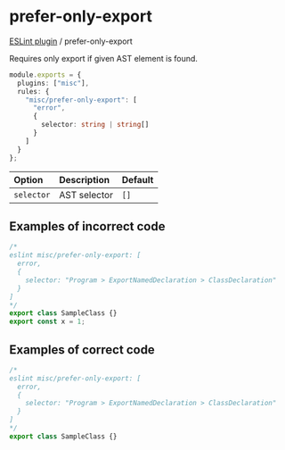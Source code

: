 # prefer-only-export

[ESLint plugin](https://iliubinskii.github.io/eslint-plugin-misc/) / prefer-only-export

Requires only export if given AST element is found.

```ts
module.exports = {
  plugins: ["misc"],
  rules: {
    "misc/prefer-only-export": [
      "error",
      {
        selector: string | string[]
      }
    ]
  }
};
```

| Option | Description | Default |
| :----- | :----- | :----- |
| `selector` | AST selector | `[]` |

## Examples of incorrect code

```ts
/*
eslint misc/prefer-only-export: [
  error,
  {
    selector: "Program > ExportNamedDeclaration > ClassDeclaration"
  }
]
*/
export class SampleClass {}
export const x = 1;
```

## Examples of correct code

```ts
/*
eslint misc/prefer-only-export: [
  error,
  {
    selector: "Program > ExportNamedDeclaration > ClassDeclaration"
  }
]
*/
export class SampleClass {}
```